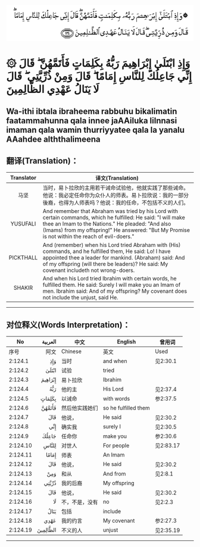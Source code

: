 ![002:124](images/002_124.gif)

#   ۞ وَإِذِ ابْتَلَىٰ إِبْرَاهِيمَ رَبُّهُ بِكَلِمَاتٍ فَأَتَمَّهُنَّ ۖ قَالَ إِنِّي جَاعِلُكَ لِلنَّاسِ إِمَامًا ۖ قَالَ وَمِنْ ذُرِّيَّتِي ۖ قَالَ لَا يَنَالُ عَهْدِي الظَّالِمِينَ 

## Wa-ithi ibtala ibraheema rabbuhu bikalimatin faatammahunna qala innee jaAAiluka lilnnasi imaman qala wamin thurriyyatee qala la yanalu AAahdee alththalimeena

## 翻译(Translation)：

| Translator | 译文(Translation)                                            |
| :--------: | ------------------------------------------------------------ |
|    马坚    | 当时，易卜拉欣的主用若干诫命试验他，他就实践了那些诫命。他说：我必定任命你为众仆人的师表。易卜拉欣说：我的一部分後裔，也得为人师表吗？他说：我的任命，不包括不义的人们。 |
|  YUSUFALI  | And remember that Abraham was tried by his Lord with certain commands, which he fulfilled: He said: "I will make thee an Imam to the Nations." He pleaded: "And also (Imams) from my offspring!" He answered: "But My Promise is not within the reach of evil-doers." |
| PICKTHALL  | And (remember) when his Lord tried Abraham with (His) commands, and he fulfilled them, He said: Lo! I have appointed thee a leader for mankind. (Abraham) said: And of my offspring (will there be leaders)? He said: My covenant includeth not wrong-doers. |
|   SHAKIR   | And when his Lord tried Ibrahim with certain words, he fulfilled them. He said: Surely I will make you an Imam of men. Ibrahim said: And of my offspring? My covenant does not include the unjust, said He. |

---

## 对位释义(Words Interpretation)：

| No       | العربية  | 中文           | English              | 曾用词    |
| -------- | --------:| -------------- | -------------------- | --------- |
| 序号     | 阿文     | Chinese        | 英文                 | Used    |
| 2:124.1  | وَإِذِ | 当时           | and when             | 见2:30.1  |
| 2:124.2  | ابْتَلَىٰ | 试验           | tried                |           |
| 2:124.3  | إِبْرَاهِيمَ | 易卜拉欣       | Ibrahim              |           |
| 2:124.4  | رَبُّهُ | 他的主         | His Lord             | 见2:37.4  |
| 2:124.5  | بِكَلِمَاتٍ | 以诫命         | with words           | 参2:37.5  |
| 2:124.6  | فَأَتَمَّهُنَّ | 然后他实践她们 | so he fulfilled them |           |
| 2:124.7  | قَالَ | 他说，         | He said              | 见2:30.2  |
| 2:124.8  | إِنِّي | 确实我          | surely I             | 见2:30.5  |
| 2:124.9  | جَاعِلُكَ | 任命你         | make you             | 参2:30.6  |
| 2:124.10 | لِلنَّاسِ | 对世人         | For people           | 见2:83.17 |
| 2:124.11 | إِمَامًا | 师表           | An Imam              |           |
| 2:124.12 | قَالَ | 他说，         | He said              | 见2:30.2  |
| 2:124.13 | وَمِنْ | 和从            | And from             | 见2:8.1   |
| 2:124.14 | ذُرِّيَّتِي | 我的后裔       | My offspring         |           |
| 2:124.15 | قَالَ | 他说，         | He said              | 见2:30.2  |
| 2:124.16 | لَا    | 不，不是，没有 | no                   | 见2:2.3   |
| 2:124.17 | يَنَالُ | 包括           | include              |           |
| 2:124.18 | عَهْدِي | 我的约言       | My covenant          | 参2:27.3  |
| 2:124.19 | الظَّالِمِينَ | 不义的人       | unjust               | 见2:35.19 |

---
